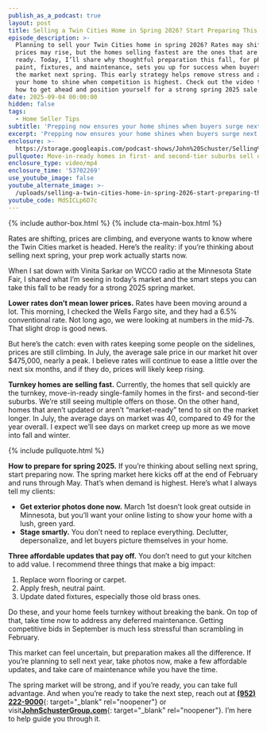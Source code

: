 ```yaml
---
publish_as_a_podcast: true
layout: post
title: Selling a Twin Cities Home in Spring 2026? Start Preparing This Fall
episode_description: >-
  Planning to sell your Twin Cities home in spring 2026? Rates may shift and
  prices may rise, but the homes selling fastest are the ones that are move-in
  ready. Today, I’ll share why thoughtful preparation this fall, for photos,
  paint, fixtures, and maintenance, sets you up for success when buyers flood
  the market next spring. This early strategy helps remove stress and allows
  your home to shine when competition is highest. Check out the video to learn
  how to get ahead and position yourself for a strong spring 2025 sale.
date: 2025-09-04 00:00:00
hidden: false
tags:
  - Home Seller Tips
subtitle: 'Prepping now ensures your home shines when buyers surge next spring. '
excerpt: 'Prepping now ensures your home shines when buyers surge next spring. '
enclosure: >-
  https://storage.googleapis.com/podcast-shows/John%20Schuster/Selling%20a%20Twin%20Cities%20Home%20in%20Spring%202026_%20Start%20Preparing%20This%20Fall.mp4
pullquote: Move-in-ready homes in first- and second-tier suburbs sell quickly.
enclosure_type: video/mp4
enclosure_time: '53702269'
use_youtube_image: false
youtube_alternate_image: >-
  /uploads/selling-a-twin-cities-home-in-spring-2026-start-preparing-this-fall.jpg
youtube_code: MdSICLp6D7c
---
```

{% include author-box.html %} {% include cta-main-box.html %}

Rates are shifting, prices are climbing, and everyone wants to know where the Twin Cities market is headed. Here’s the reality: if you’re thinking about selling next spring, your prep work actually starts now.

When I sat down with Vinita Sarkar on WCCO radio at the Minnesota State Fair, I shared what I’m seeing in today’s market and the smart steps you can take this fall to be ready for a strong 2025 spring market.

**Lower rates don’t mean lower prices.** Rates have been moving around a lot. This morning, I checked the Wells Fargo site, and they had a 6.5% conventional rate. Not long ago, we were looking at numbers in the mid-7s. That slight drop is good news.

But here’s the catch: even with rates keeping some people on the sidelines, prices are still climbing. In July, the average sale price in our market hit over $475,000, nearly a peak. I believe rates will continue to ease a little over the next six months, and if they do, prices will likely keep rising.

**Turnkey homes are selling fast.** Currently, the homes that sell quickly are the turnkey, move-in-ready single-family homes in the first- and second-tier suburbs. We’re still seeing multiple offers on those. On the other hand, homes that aren’t updated or aren’t “market-ready” tend to sit on the market longer. In July, the average days on market was 40, compared to 49 for the year overall. I expect we’ll see days on market creep up more as we move into fall and winter.

{% include pullquote.html %}

**How to prepare for spring 2025.** If you’re thinking about selling next spring, start preparing now. The spring market here kicks off at the end of February and runs through May. That’s when demand is highest. Here’s what I always tell my clients:

* **Get exterior photos done now.** March 1st doesn’t look great outside in Minnesota, but you’ll want your online listing to show your home with a lush, green yard.
* **Stage smartly.** You don’t need to replace everything. Declutter, depersonalize, and let buyers picture themselves in your home.

**Three affordable updates that pay off.** You don’t need to gut your kitchen to add value. I recommend three things that make a big impact:

1. Replace worn flooring or carpet.
2. Apply fresh, neutral paint.
3. Update dated fixtures, especially those old brass ones.

Do these, and your home feels turnkey without breaking the bank. On top of that, take time now to address any deferred maintenance. Getting competitive bids in September is much less stressful than scrambling in February.

This market can feel uncertain, but preparation makes all the difference. If you’re planning to sell next year, take photos now, make a few affordable updates, and take care of maintenance while you have the time.

The spring market will be strong, and if you’re ready, you can take full advantage. And when you’re ready to take the next step, reach out at [**(952) 222-9000**](tel:9522229000){: target="_blank" rel="noopener"} or visit[**<u>JohnSchusterGroup.com</u>**](http://johnschustergroup.com?utm_source=chatgpt.com){: target="_blank" rel="noopener"}. I’m here to help guide you through it.
